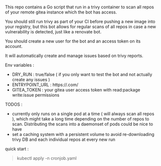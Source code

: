 This repo contains a Go script that run in a trivy container to scan all repos of your remote gitea instance which the bot has access.

You should still run trivy as part of your CI before pushing a new image into your registry, but this bot allows for regular scans of all repos in case a new vulnerability is detected, just like a renovate bot.

You should create a new user for the bot and an access token on its account.

It will automatically create and manage issues based on trivy reports.

Env variables : 
- DRY_RUN : true/false ( if you only want to test the bot and not actually create any issues )
- ENTRYPOINT_URL : https://<yourgiteainstance>.com/
- GITEA_TOKEN : your gitea user access token with read:package write:issue permissions

TODOS :
- currently only runs on a single pod at a time ( will always scan all repos ), which might take a long time depending on the number of repos to scan. Distributing the scans into a daemonset of pods could be nice to have 
- set a caching system with a persistent volume to avoid re-downloading trivy DB and each individual repos at every new run

quick start : 
>kubectl apply -n <your-namespace> cronjob.yaml
